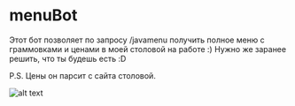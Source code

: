 # menuBot
Этот бот позволяет по запросу /javamenu получить полное меню с граммовками и ценами в моей столовой на работе :) 
Нужно же заранее решить, что ты будешь есть :D

P.S. 
Цены он парсит с сайта столовой. 

![alt text](http://images.vfl.ru/ii/1463754487/50d6104f/12733349.png)
